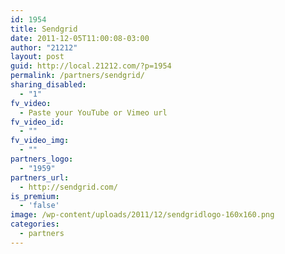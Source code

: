 ```yaml
---
id: 1954
title: Sendgrid
date: 2011-12-05T11:00:08-03:00
author: "21212"
layout: post
guid: http://local.21212.com/?p=1954
permalink: /partners/sendgrid/
sharing_disabled:
  - "1"
fv_video:
  - Paste your YouTube or Vimeo url
fv_video_id:
  - ""
fv_video_img:
  - ""
partners_logo:
  - "1959"
partners_url:
  - http://sendgrid.com/
is_premium:
  - 'false'
image: /wp-content/uploads/2011/12/sendgridlogo-160x160.png
categories:
  - partners
---
```

